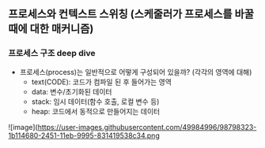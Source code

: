 ## 프로세스와 컨텍스트 스위칭 (스케줄러가 프로세스를 바꿀때에 대한 매커니즘)
### 프로세스 구조 deep dive

+ 프로세스(process)는 일반적으로 어떻게 구성되어 있을까? (각각의 영역에 대해)
  - text(CODE): 코드가 컴파일 된 후 들어가는 영역
  - data: 변수/초기화된 데이터
  - stack: 임시 데이터(함수 호출, 로컬 변수 등)
  - heap: 코드에서 동적으로 만들어지는 데이터
 
 ![image](https://user-images.githubusercontent.com/49984996/98798323-1b114680-2451-11eb-9995-831419538c34.png
  
